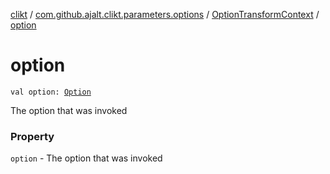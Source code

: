 [clikt](../../index.md) / [com.github.ajalt.clikt.parameters.options](../index.md) / [OptionTransformContext](index.md) / [option](./option.md)

# option

`val option: `[`Option`](../-option/index.md)

The option that was invoked

### Property

`option` - The option that was invoked